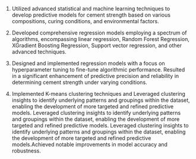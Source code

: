 1. Utilized advanced statistical and machine learning techniques to develop predictive models for cement strength based on various compositions, curing conditions, and environmental factors.
   
2. Developed comprehensive regression models employing a spectrum of algorithms, encompassing linear regression, Random Forest Regression, XGradient Boosting Regression, Support vector regression, and other advanced techniques.
   
3.  Designed and implemented regression models with a focus on hyperparameter tuning to fine-tune algorithmic performance. Resulted in a significant enhancement of predictive precision and reliability in determining cement strength under varying conditions.
   
4.  Implemented K-means clustering techniques and  Leveraged clustering insights to identify underlying patterns and groupings within the dataset, enabling the development of more targeted and refined predictive models. Leveraged clustering insights to identify underlying patterns and groupings within the dataset, enabling the development of more targeted and refined predictive models. Leveraged clustering insights to identify underlying patterns and groupings within the dataset, enabling the development of more targeted and refined predictive models.Achieved notable improvements in model accuracy and robustness.
